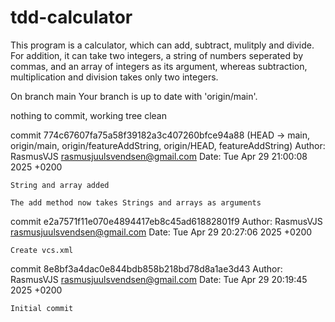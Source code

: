 # tdd-calculator

This program is a calculator, which can add, subtract, mulitply and divide. For addition, it can take two integers, a string of numbers seperated by commas, and an array of integers as its argument, whereas subtraction, multiplication and division takes only two integers.

On branch main
Your branch is up to date with 'origin/main'.

nothing to commit, working tree clean

commit 774c67607fa75a58f39182a3c407260bfce94a88 (HEAD -> main, origin/main, origin/featureAddString, origin/HEAD, featureAddString)
Author: RasmusVJS <rasmusjuulsvendsen@gmail.com>
Date:   Tue Apr 29 21:00:08 2025 +0200

    String and array added

    The add method now takes Strings and arrays as arguments

commit e2a7571f11e070e4894417eb8c45ad61882801f9
Author: RasmusVJS <rasmusjuulsvendsen@gmail.com>
Date:   Tue Apr 29 20:27:06 2025 +0200

    Create vcs.xml

commit 8e8bf3a4dac0e844bdb858b218bd78d8a1ae3d43
Author: RasmusVJS <rasmusjuulsvendsen@gmail.com>
Date:   Tue Apr 29 20:19:45 2025 +0200

    Initial commit
